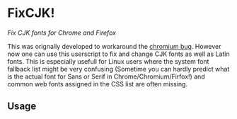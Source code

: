 # FixCJK!
_Fix CJK fonts for Chrome and Firefox_

This was orignally developed to workaround the [chromium bug](https://bugs.chromium.org/p/chromium/issues/detail?id=448478). However now one can use this userscript to fix and change CJK fonts as well as Latin fonts. This is especially usefull for Linux users where the system font fallback list might be very confusing (Sometime you can hardly predict what is the actual font for Sans or Serif in Chrome/Chromium/Firfox!) and common web fonts assigned in the CSS list are often missing.

## Usage
